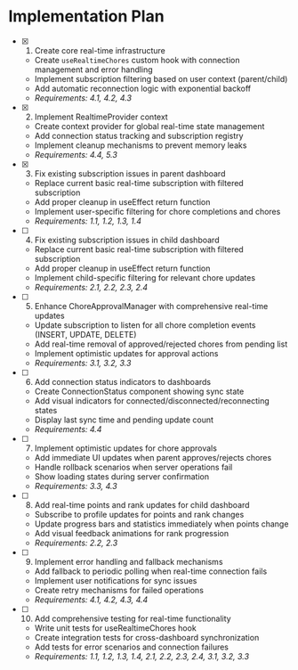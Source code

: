 # Implementation Plan

- [x] 1. Create core real-time infrastructure

  - Create `useRealtimeChores` custom hook with connection management and error handling
  - Implement subscription filtering based on user context (parent/child)
  - Add automatic reconnection logic with exponential backoff
  - _Requirements: 4.1, 4.2, 4.3_

- [x] 2. Implement RealtimeProvider context

  - Create context provider for global real-time state management
  - Add connection status tracking and subscription registry
  - Implement cleanup mechanisms to prevent memory leaks
  - _Requirements: 4.4, 5.3_

- [x] 3. Fix existing subscription issues in parent dashboard

  - Replace current basic real-time subscription with filtered subscription
  - Add proper cleanup in useEffect return function
  - Implement user-specific filtering for chore completions and chores
  - _Requirements: 1.1, 1.2, 1.3, 1.4_

- [ ] 4. Fix existing subscription issues in child dashboard

  - Replace current basic real-time subscription with filtered subscription
  - Add proper cleanup in useEffect return function
  - Implement child-specific filtering for relevant chore updates
  - _Requirements: 2.1, 2.2, 2.3, 2.4_

- [ ] 5. Enhance ChoreApprovalManager with comprehensive real-time updates

  - Update subscription to listen for all chore completion events (INSERT, UPDATE, DELETE)
  - Add real-time removal of approved/rejected chores from pending list
  - Implement optimistic updates for approval actions
  - _Requirements: 3.1, 3.2, 3.3_

- [ ] 6. Add connection status indicators to dashboards

  - Create ConnectionStatus component showing sync state
  - Add visual indicators for connected/disconnected/reconnecting states
  - Display last sync time and pending update count
  - _Requirements: 4.4_

- [ ] 7. Implement optimistic updates for chore approvals

  - Add immediate UI updates when parent approves/rejects chores
  - Handle rollback scenarios when server operations fail
  - Show loading states during server confirmation
  - _Requirements: 3.3, 4.3_

- [ ] 8. Add real-time points and rank updates for child dashboard

  - Subscribe to profile updates for points and rank changes
  - Update progress bars and statistics immediately when points change
  - Add visual feedback animations for rank progression
  - _Requirements: 2.2, 2.3_

- [ ] 9. Implement error handling and fallback mechanisms

  - Add fallback to periodic polling when real-time connection fails
  - Implement user notifications for sync issues
  - Create retry mechanisms for failed operations
  - _Requirements: 4.1, 4.2, 4.3, 4.4_

- [ ] 10. Add comprehensive testing for real-time functionality
  - Write unit tests for useRealtimeChores hook
  - Create integration tests for cross-dashboard synchronization
  - Add tests for error scenarios and connection failures
  - _Requirements: 1.1, 1.2, 1.3, 1.4, 2.1, 2.2, 2.3, 2.4, 3.1, 3.2, 3.3_
